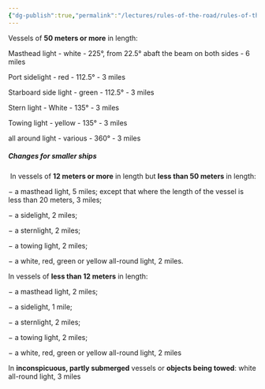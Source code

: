 ```yaml
---
{"dg-publish":true,"permalink":"/lectures/rules-of-the-road/rules-of-the-road-index/rule-22-visibility-of-lights/","created":"2025-05-27T18:49:31.772-04:00","updated":"2025-05-30T14:41:29.014-04:00"}
---
```



Vessels of **50 meters or more** in length:

Masthead light - white - 225°, from 22.5° abaft the beam on both sides - 6 miles

Port sidelight - red - 112.5° - 3 miles

Starboard side light - green - 112.5° - 3 miles

Stern light - White - 135° - 3 miles

Towing light - yellow - 135° - 3 miles

all around light - various - 360° - 3 miles

##### Changes for smaller ships

 In vessels of **12 meters or more** in length but **less than 50 meters** in length:

− a masthead light, 5 miles; except that where the length of the vessel is less than 20 meters, 3 miles;

− a sidelight, 2 miles;

− a sternlight, 2 miles;

− a towing light, 2 miles;

− a white, red, green or yellow all-round light, 2 miles.

In vessels of **less than 12 meters** in length:

− a masthead light, 2 miles;

− a sidelight, 1 mile;

− a sternlight, 2 miles;

− a towing light, 2 miles;

− a white, red, green or yellow all-round light, 2 miles



In **inconspicuous, partly submerged** vessels or **objects being towed**:
white all-round light, 3 miles
